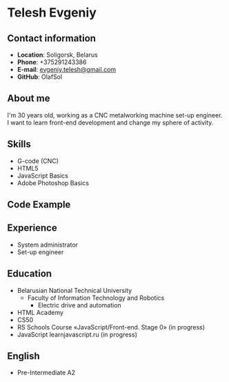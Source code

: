 # Telesh Evgeniy #
## Contact information ##
* **Location**: Soligorsk, Belarus
* **Phone**: +375291243386
* **E-mail**: evgeniy.telesh@gmail.com
* **GitHub**: OlafSol
## About me ##
I'm 30 years old, working as a CNC metalworking machine set-up engineer. I want to learn front-end development and change my sphere of activity.
## Skills ##
* G-code (CNC)
* HTML5
* JavaScript Basics
* Adobe Photoshop Basics
## Code Example ##
## Experience ##
* System administrator
* Set-up engineer
## Education ##
* Belarusian National Technical University
  * Faculty of Information Technology and Robotics
    * Electric drive and automation
* HTML Academy
* CS50
* RS Schools Course «JavaScript/Front-end. Stage 0» (in progress)
* JavaScript learnjavascript.ru (in progress)
## English ##
* Pre-Intermediate A2